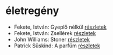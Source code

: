 # életregény

- Fekete, István: Gyeplő nélkül [részletek](../_details/Fekete%2C%20Istv%C3%A1n.md#id_728)
- Fekete, István: Zsellérek [részletek](../_details/Fekete%2C%20Istv%C3%A1n.md#id_741)
- John Williams: Stoner [részletek](../_details/John%20Williams.md#id_1004)
- Patrick Süskind: A parfüm [részletek](../_details/Patrick%20S%C3%BCskind.md#id_408)
